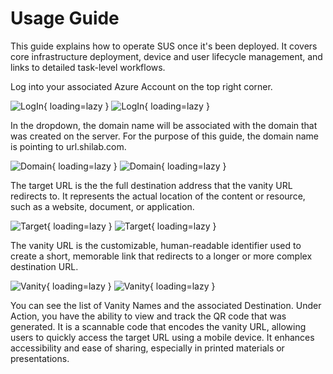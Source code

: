 # Usage Guide

This guide explains how to operate SUS once it's been deployed. It covers core infrastructure deployment, device and user lifecycle management, and links to detailed task-level workflows.

Log into your associated Azure Account on the top right corner.

![LogIn](../assets/Login-Light.png#only-light){ loading=lazy }
![LogIn](../assets/Login-Dark.png#only-dark){ loading=lazy }

In the dropdown, the domain name will be associated with the domain that was created on the server. For the purpose of this guide, the domain name is pointing to url.shilab.com.

![Domain](../assets/DomainUrl-Light.png#only-light){ loading=lazy }
![Domain](../assets/DomainUrl-Dark.png#only-dark){ loading=lazy }

The target URL is the the full destination address that the vanity URL redirects to. It represents the actual location of the content or resource, such as a website, document, or application.

![Target](../assets/TargetUrl-Light.png#only-light){ loading=lazy }
![Target](../assets/TargetUrl-Dark.png#only-dark){ loading=lazy }

The vanity URL is the customizable, human-readable identifier used to create a short, memorable link that redirects to a longer or more complex destination URL.

![Vanity](../assets/VanityUrl-Light.png#only-light){ loading=lazy }
![Vanity](../assets/VanityUrl-Dark.png#only-dark){ loading=lazy }

You can see the list of Vanity Names and the associated Destination. Under Action, you have the ability to view and track the QR code that was generated. It is a scannable code that encodes the vanity URL, allowing users to quickly access the target URL using a mobile device. It enhances accessibility and ease of sharing, especially in printed materials or presentations.
